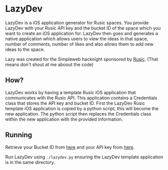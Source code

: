 # LazyDev

LazyDev is a iOS application generator for Rusic spaces. You provide LazyDev
with your Rusic API key and the bucket ID of the space which you want to create
an iOS application for. LazyDev then goes and generates a native application
which allows users to view the ideas in that space, number of comments, number
of likes and also allows them to add new ideas to the space.

Lazy was created for the Simpleweb hacknight sponsored by
[Rusic](http://rusic.com). (That means don't shout at me aboout the
code)

## How?

LazyDev works by having a template Rusic iOS application that
communicates with the Rusic API. This application contains a
Credentials class that stores the API key and bucket ID. First the
LazyDev Rusic template iOS application is copied by a python script,
this will become the new application. The python script then replaces
the Credentials class within the new application with the provided
information.

## Running

Retrieve your Bucket ID from [here](http://rusic.com/spaces) and your
API key from [here](http://rusic.com/accounts/api).

Run LazyDev using `./lazydev.py` ensuring the LazyDev template
application is in the same directory.
